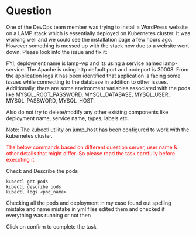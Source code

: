# Question
One of the DevOps team member was trying to install a WordPress website on a LAMP stack which is essentially deployed on Kubernetes cluster. It was working well and we could see the installation page a few hours ago. However something is messed up with the stack now due to a website went down. Please look into the issue and fix it:



FYI, deployment name is lamp-wp and its using a service named lamp-service. The Apache is using http default port and nodeport is 30008. From the application logs it has been identified that application is facing some issues while connecting to the database in addition to other issues. Additionally, there are some environment variables associated with the pods like MYSQL_ROOT_PASSWORD, MYSQL_DATABASE, MYSQL_USER, MYSQL_PASSWORD, MYSQL_HOST.


Also do not try to delete/modify any other existing components like deployment name, service name, types, labels etc.


Note: The kubectl utility on jump_host has been configured to work with the kubernetes cluster.

<span style="color: red;">The below commands based on different question server, user name & other details that might differ. So please read the task carefully before executing it. </span>

Check and Describe the pods 
```
kubectl get pods
kubectl describe pods
kubectl logs <pod_name>
```
Checking all the pods and deployment in my case found out spelling mistake and  name mistake in yml files edited them and checked if everything was running or not then

Click on confirm to complete the task
